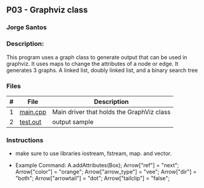 
## P03 - Graphviz class
### Jorge Santos
### Description:

This program uses a graph class to generate output that can be used in graphviz. It uses maps to change the attributes of a node
or edge. It generates 3 graphs. A linked list, doubly linked list, and a binary search tree



### Files

|   #   | File            | Description                                        |
| :---: | --------------- | -------------------------------------------------- |
|   1   | [main.cpp]()   | Main driver that holds the GraphViz class      |
|   2   |  [test.out]() | output sample        |


### Instructions

- make sure to use libraries iostream, fstream, map. and vector.



- Example Command:
   A.addAttributes(Box);
    Arrow["ref"] = "next";
    Arrow["color"] = "orange";
    Arrow["arrow_type"] = "vee";
    Arrow["dir"] = "both";
    Arrow["arrowtail"] = "dot";
    Arrow["tailclip"] = "false";
   
